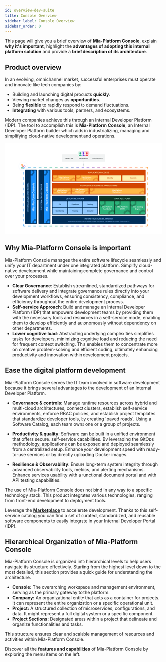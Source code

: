 ```yaml
---
id: overview-dev-suite
title: Console Overview
sidebar_label: Console Overview
sidebar_order: 0
---
```

This page will give you a brief overview of **Mia-Platform Console**, explain **why it's important**, highlight the **advantages of adopting this internal platform solution** and provide a **brief description of its architecture**. 

## Product overview 

In an evolving, omnichannel market, successful enterprises must operate and innovate like tech companies by:

* Building and launching digital products **quickly**.
* Viewing market changes as **opportunities**.
* Being **flexible** to rapidly respond to demand fluctuations.
* **Integrating** with various tools, partners, and ecosystems.

Modern companies achieve this through an Internal Developer Platform (IDP). The tool to accomplish this is **Mia-Platform Console**, an Internal Developer Platform builder which aids in industrializing, managing and simplifying cloud-native development and operations.

![Mia-Platform Console Overview](img/Mia-Platform-infographic-overview.png)

## Why Mia-Platform Console is important

Mia-Platform Console manages the entire software lifecycle seamlessly and unify your IT department under one integrated platform. Simplify cloud-native development while maintaining complete governance and control over your processes.

* **Clear Governance**: Establish streamlined, standardized pathways for software delivery and integrate governance rules directly into your development workflows, ensuring consistency, compliance, and efficiency throughout the entire development process.
* **Self-service Approach**: Build and manage an Internal Developer Platform (IDP) that empowers development teams by providing them with the necessary tools and resources in a self-service mode, enabling them to develop efficiently and autonomously without dependency on other departments.
* **Lower cognitive load**: Abstracting underlying complexities simplifies tasks for developers, minimizing cognitive load and reducing the need for frequent context switching. This enables them to concentrate more on creative problem-solving and efficient coding, ultimately enhancing productivity and innovation within development projects.

## Ease the digital platform development

Mia-Platform Console serves the IT team involved in software development because it brings several advantages to the development of an Internal Developer Platform.

- **Governance & controls**: Manage runtime resources across hybrid and multi-cloud architectures, connect clusters, establish self-service environments, enforce RBAC policies, and establish project templates that standardize developer tools, by creating 'paved roads'.
Using a Software Catalog, each team owns one or a group of projects.

* **Productivity & quality**: Software can be built in a unified environment that offers secure, self-service capabilities. By leveraging the GitOps methodology, applications can be exposed and deployed seamlessly from a centralized setup.
Enhance your development speed with ready-to-use services or by directly uploading Docker images.

* **Resilience & Observability**: Ensure long-term system integrity through advanced observability tools, metrics, and alerting mechanisms.
Enhance services usability with a functional document portal and with API testing capabilities.

The use of Mia-Platform Console does not bind in any way to a specific technology stack. This product integrates various technologies, ranging from front-end development to deployment tools.

Leverage the **[Marketplace](/marketplace/overview_marketplace.md)** to accelerate development. Thanks to this self-service catalog you can find a set of curated, standardized, and reusable software components to easily integrate in your Internal Developer Portal (IDP). 

## Hierarchical Organization of Mia-Platform Console

Mia-Platform Console is organized into hierarchical levels to help users navigate its structure effectively. Starting from the highest level down to the most detailed, this section provides a quick guide for understanding the architecture.

- **Console:** The overarching workspace and management environment, serving as the primary gateway to the platform.
- **Company:** An organizational entity that acts as a container for projects. It can represent the entire organization or a specific operational unit.
- **Project:** A structured collection of microservices, configurations, and data. It might represent a full digital system or a specific component.
- **Project Sections:** Designated areas within a project that delineate and organize functionalities and tasks.

This structure ensures clear and scalable management of resources and activities within Mia-Platform Console.

Discover all the **features and capabilities** of Mia-Platform Console by exploring the menu items on the left.